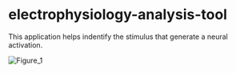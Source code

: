 # electrophysiology-analysis-tool

This application helps indentify the stimulus that generate a neural activation.

![Figure_1](https://github.com/janunine/electrophysiology-analysis-tool/assets/45334617/0acce1a4-3f80-43b9-b2ff-5c446e3a5791)
